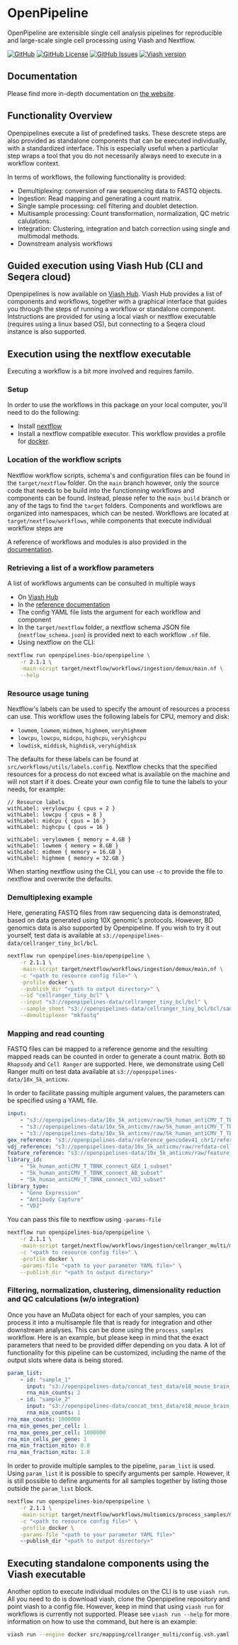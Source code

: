 # OpenPipeline

OpenPipeline are extensible single cell analysis pipelines for reproducible and large-scale single cell processing using Viash and Nextflow.

[![GitHub](https://img.shields.io/badge/GitHub-openpipelines--bio%2Fopenpipeline-blue.svg)](https://github.com/openpipelines-bio/openpipeline)
[![GitHub
License](https://img.shields.io/github/license/viash-hub/demultiplex.svg)](https://github.com/viash-hub/demultiplex/blob/main/LICENSE)
[![GitHub
Issues](https://img.shields.io/github/issues/openpipelines-bio/openpipeline.svg)](https://github.com/viash-hub/demultiplex/issues)
[![Viash
version](https://img.shields.io/badge/Viash-v0.9.4-blue)](https://viash.io)

## Documentation

Please find more in-depth documentation on [the website](https://openpipelines.bio/).

## Functionality Overview

Openpipelines execute a list of predefined tasks. These descrete steps are also provided as standalone components that can be executed individually, with a standardized interface. This is especially useful when a particular step wraps a tool that you do not necessarily always need to execute in a workflow context.

In terms of workflows, the following functionality is provided:

* Demultiplexing: conversion of raw sequencing data to FASTQ objects.
* Ingestion: Read mapping and generating a count matrix.
* Single sample processing: cell filtering and doublet detection.
* Multisample processing: Count transformation, normalization, QC metric calulations.
* Integration: Clustering, integration and batch correction using single and multimodal methods.
* Downstream analysis workflows

## Guided execution using Viash Hub (CLI and Seqera cloud)

Openpipelines is now available on [Viash Hub](https://www.viash-hub.com/packages/openpipeline/latest). Viash Hub provides a list of components and workflows, together with a graphical interface that guides you through the steps of running a workflow or standalone component. Intstructions are provided for using a local viash or nextflow executable (requires using a linux based OS), but connecting to a Seqera cloud instance is also supported. 

## Execution using the nextflow executable

Executing a workflow  is a bit more involved and requires familo. 

### Setup

In order to use the workflows in this package on your local computer, you'll need to do the following:
* Install [nextflow](https://www.nextflow.io/docs/latest/install.html)
* Install a nextflow compatible executor. This workflow provides a profile for [docker](https://docs.docker.com/get-started/).

### Location of the workflow scripts

Nextflow workflow scripts, schema's and configuration files can be found in the `target/nextflow` folder.
On the `main` branch however, only the source code that needs to be build into the functionning workflows and components can be found.
Instead, please refer to the `main_build` branch or any of the tags to find the `target` folders.
Components and workflows are organized into namespaces, which can be nested. Workflows are located at `target/nextflow/workflows`,
while components that execute individual workflow steps are 

A reference of workflows and modules is also provided in the [documentation](https://openpipelines.bio/components/).

### Retrieving a list of a workflow parameters

A list of workflows arguments can be consulted in multiple ways

* On [Viash Hub](https://www.viash-hub.com/packages/openpipeline/latest) 
* In the [reference documentation](https://openpipelines.bio/components/)
* The config YAML file lists the argument for each workflow and component
* In the `target/nextflow` folder, a nextflow schema JSON file (`nextflow_schema.json`) is provided next to each workflow `.nf` file.
* Using nextflow on the CLI: 

```bash
nextflow run openpipelines-bio/openpipeline \
    -r 2.1.1 \
    -main-script target/nextflow/workflows/ingestion/demux/main.nf \
    --help
```

### Resource usage tuning

Nextflow's labels can be used to specify the amount of resources a process can use. This workflow uses the following labels for CPU, memory and disk:
* `lowmem`, `lowmem`, `midmem`, `highmem`, `veryhighmem`
* `lowcpu`, `lowcpu`, `midcpu`, `highcpu`, `veryhighcpu`
* `lowdisk`, `middisk`, `highdisk`, `veryhighdisk`

The defaults for these labels can be found at `src/workflows/utils/labels.config`. Nextflow checks that the specified resources for a process do not exceed what is available on the machine and will not start if it does. Create your own config file to tune the labels to your needs, for example:

```
// Resource labels
withLabel: verylowcpu { cpus = 2 }
withLabel: lowcpu { cpus = 8 }
withLabel: midcpu { cpus = 16 }
withLabel: highcpu { cpus = 16 }

withLabel: verylowmem { memory = 4.GB }
withLabel: lowmem { memory = 8.GB }
withLabel: midmem { memory = 16.GB }
withLabel: highmem { memory = 32.GB }
```

When starting nextflow using the CLI, you can use `-c` to provide the file to nextflow and overwrite the defaults.

### Demultiplexing example

Here, generating FASTQ files from raw sequencing data is demonstrated, based on data generated using 10X genomic's protocols. However, BD genomics data is also supported by Openpipeline. If you wish to try it out yourself, test data is available at `s3://openpipelines-data/cellranger_tiny_bcl/bcl`.

```bash
nextflow run openpipelines-bio/openpipeline \
    -r 2.1.1 \
    -main-script target/nextflow/workflows/ingestion/demux/main.nf \
    -c "<path to resource config file>" \
    -profile docker \
    --publish_dir "<path to output directory>" \
    --id "cellranger_tiny_bcl" \
    --input "s3://openpipelines-data/cellranger_tiny_bcl/bcl" \
    --sample_sheet "s3://openpipelines-data/cellranger_tiny_bcl/bcl/sample_sheet.csv" \
    --demultiplexer "mkfastq"
```

### Mapping and read counting

FASTQ files can be mapped to a reference genome and the resulting mapped reads can be counted in order to generate a count matrix. Both `BD Rhapsody` and `Cell Ranger` are supported. Here, we demonstrate using Cell Ranger multi on test data available at `s3://openpipelines-data/10x_5k_anticmv`. 


In order to facilitate passing multiple argument values, the parameters can be specified using a YAML file.
```yaml
input:
    - "s3://openpipelines-data/10x_5k_anticmv/raw/5k_human_antiCMV_T_TBNK_connect_GEX_*.fastq.gz"
    - "s3://openpipelines-data/10x_5k_anticmv/raw/5k_human_antiCMV_T_TBNK_connect_AB_*.fastq.gz"
    - "s3://openpipelines-data/10x_5k_anticmv/raw/5k_human_antiCMV_T_TBNK_connect_VDJ_*.fastq.gz"
gex_reference: "s3://openpipelines-data/reference_gencodev41_chr1/reference_cellranger.tar.gz"
vdj_reference: "s3://openpipelines-data/10x_5k_anticmv/raw/refdata-cellranger-vdj-GRCh38-alts-ensembl-7.0.0.tar.gz"
feature_reference: "s3://openpipelines-data/10x_5k_anticmv/raw/feature_reference.csv"
library_id:
    - "5k_human_antiCMV_T_TBNK_connect_GEX_1_subset"
    - "5k_human_antiCMV_T_TBNK_connect_AB_subset"
    - "5k_human_antiCMV_T_TBNK_connect_VDJ_subset"
library_type:
    - "Gene Expression"
    - "Antibody Capture"
    - "VDJ"
```
You can pass this file to nextflow using `-params-file`

```bash
nextflow run openpipelines-bio/openpipeline \
    -r 2.1.1 \
    -main-script target/nextflow/workflows/ingestion/cellranger_multi/main.nf \
    -c "<path to resource config file>" \
    -profile docker \
    -params-file "<path to your parameter YAML file>" \
    --publish_dir "<path to output directory>"
```

### Filtering, normalization, clustering, dimensionality reduction and QC calculations (w/o integration)

Once you have an MuData object for each of your samples, you can process it into a multisample file that is ready for integration and other downstream analyses. This can be done using the `process_samples` workflow. Here is an example, but please keep in mind that the exact parameters that need to be provided differ depending on you data. A lot of functionality for this pipeline can be customized, including the name of the output slots where data is being stored. 

```yaml
param_list:
    - id: "sample_1"
      input: "s3://openpipelines-data/concat_test_data/e18_mouse_brain_fresh_5k_filtered_feature_bc_matrix_subset_unique_obs.h5mu"
      rna_min_counts: 2
    - id: "sample_2"
      input: "s3://openpipelines-data/concat_test_data/e18_mouse_brain_fresh_5k_filtered_feature_bc_matrix_subset_unique_obs.h5mu"
      rna_min_counts: 1
rna_max_counts: 1000000
rna_min_genes_per_cell: 1
rna_max_genes_per_cell: 1000000
rna_min_cells_per_gene: 1
rna_min_fraction_mito: 0.0
rna_max_fraction_mito: 1.0
```

In order to provide multiple samples to the pipeline, `param_list` is used. Using `param_list` it is possible to specify arguments per sample. However, it is still possible to define arguments for all samples together by listing those outside the `param_list` block.

```bash
nextflow run openpipelines-bio/openpipeline \
    -r 2.1.1 \
    -main-script target/nextflow/workflows/multiomics/process_samples/main.nf \
    -c "<path to resource config file>" \
    -profile docker \
    -params-file "<path to your parameter YAML file>"
    --publish_dir "<path to output directory>"
```


## Executing standalone components using the Viash executable

Another option to execute individual modules on the CLI is to use `viash run`. All you need to do is download viash, clone the Openpipeline repository and point viash to a config file. However, keep in mind that using `viash run` for workflows is currently not supported. Please see `viash run --help` for more information on how to use the command, but here is an example:


```bash
viash run --engine docker src/mapping/cellranger_multi/config.vsh.yaml --help
```